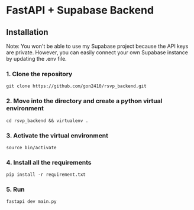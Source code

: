 # FastAPI + Supabase Backend

## Installation

Note: You won't be able to use my Supabase project because the API keys are private.
However, you can easily connect your own Supabase instance by updating the .env file.

### 1. Clone the repository
```git clone https://github.com/gon2410/rsvp_backend.git```

### 2. Move into the directory and create a python virtual environment
`cd rsvp_backend && virtualenv .`

### 3. Activate the virtual environment
`source bin/activate`

### 4. Install all the requirements
`pip install -r requirement.txt`

### 5. Run
`fastapi dev main.py`